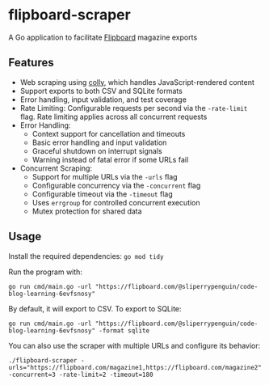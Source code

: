 # flipboard-scraper
A Go application to facilitate [Flipboard](https://flipboard.com) magazine exports

## Features
- Web scraping using [colly](github.com/gocolly/colly/v2), which handles JavaScript-rendered content
- Support exports to both CSV and SQLite formats
- Error handling, input validation, and test coverage
- Rate Limiting: Configurable requests per second via the `-rate-limit` flag. Rate limiting applies across all concurrent requests
- Error Handling:
	- Context support for cancellation and timeouts
	- Basic error handling and input validation
	- Graceful shutdown on interrupt signals
	- Warning instead of fatal error if some URLs fail
- Concurrent Scraping:
	- Support for multiple URLs via the `-urls` flag
	- Configurable concurrency via the `-concurrent` flag
	- Configurable timeout via the `-timeout` flag
	- Uses `errgroup` for controlled concurrent execution
	- Mutex protection for shared data



## Usage
Install the required dependencies:
	`go mod tidy`


Run the program with:
```
go run cmd/main.go -url "https://flipboard.com/@sliperrypenguin/code-blog-learning-6evfsnosy"
```


By default, it will export to CSV. To export to SQLite:
```
go run cmd/main.go -url "https://flipboard.com/@sliperrypenguin/code-blog-learning-6evfsnosy" -format sqlite
```


You can also use the scraper with multiple URLs and configure its behavior:
```
./flipboard-scraper -urls="https://flipboard.com/magazine1,https://flipboard.com/magazine2" -concurrent=3 -rate-limit=2 -timeout=180
```

